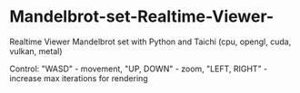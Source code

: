 # Mandelbrot-set-Realtime-Viewer-
Realtime Viewer Mandelbrot set with Python and Taichi (cpu, opengl, cuda, vulkan, metal)

Control: "WASD" - movement, "UP, DOWN" - zoom, "LEFT, RIGHT" - increase max iterations for rendering


